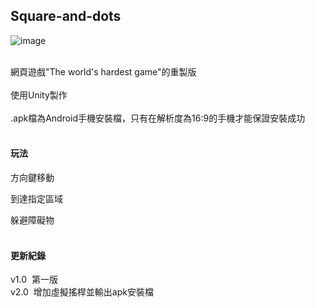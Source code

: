 ## Square-and-dots

![image](https://github.com/asteroid5566/Square-and-dotss/blob/master/demo.png)

<br>
網頁遊戲"The world's hardest game"的重製版
<br>
<br>
使用Unity製作
<br>
<br>
.apk檔為Android手機安裝檔，只有在解析度為16:9的手機才能保證安裝成功
<br>
<br>

#### 玩法

方向鍵移動
<br>

到達指定區域
<br>

躲避障礙物
<br>
<br>

#### 更新紀錄

v1.0&nbsp;&nbsp;第一版
<br>
v2.0&nbsp;&nbsp;增加虛擬搖桿並輸出apk安裝檔